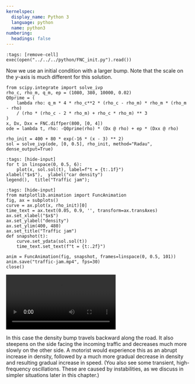 ```yaml
---
kernelspec:
  display_name: Python 3
  language: python
  name: python3
numbering:
  headings: false
---
```

```{code-cell}
:tags: [remove-cell]
exec(open("../../../python/FNC_init.py").read())
```
Now we use an initial condition with a larger bump. Note that the scale on the $y$-axis is much different for this solution.

```{code-cell}
from scipy.integrate import solve_ivp
rho_c, rho_m, q_m, ep = (1080, 380, 10000, 0.02)
Q0prime = (
    lambda rho: q_m * 4 * rho_c**2 * (rho_c - rho_m) * rho_m * (rho_m - rho)
    / (rho * (rho_c - 2 * rho_m) + rho_c * rho_m) ** 3
)
x, Dx, Dxx = FNC.diffper(800, [0, 4])
ode = lambda t, rho: -Q0prime(rho) * (Dx @ rho) + ep * (Dxx @ rho)
```

```{code-cell}
rho_init = 400 + 80 * exp(-16 * (x - 3) ** 2)
sol = solve_ivp(ode, [0, 0.5], rho_init, method="Radau", dense_output=True)
```

```{code-cell}
:tags: [hide-input]
for t in linspace(0, 0.5, 6):
    plot(x, sol.sol(t), label=f"t = {t:.1f}")
xlabel("$x$"),  ylabel("car density")
legend(),  title("Traffic jam");
```

```{code-cell}
:tags: [hide-input]
from matplotlib.animation import FuncAnimation
fig, ax = subplots()
curve = ax.plot(x, rho_init)[0]
time_text = ax.text(0.05, 0.9, '', transform=ax.transAxes)
ax.set_xlabel("$x$")
ax.set_ylabel("density")
ax.set_ylim(400, 480)
ax.set_title("Traffic jam")
def snapshot(t):
    curve.set_ydata(sol.sol(t))
    time_text.set_text(f"t = {t:.2f}")

anim = FuncAnimation(fig, snapshot, frames=linspace(0, 0.5, 101))
anim.save("traffic-jam.mp4", fps=30)
close()
```

![Traffic jam simulation](traffic-jam.mp4)

In this case the density bump travels backward along the road. It also steepens on the side facing the incoming traffic and decreases much more slowly on the other side. A motorist would experience this as an abrupt increase in density, followed by a much more gradual decrease in density and resulting gradual increase in speed. (You also see some transient, high-frequency oscillations. These are caused by instabilities, as we discuss in simpler situations later in this chapter.)

